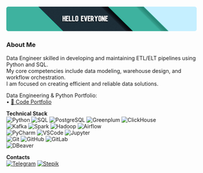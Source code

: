 ![Hello](https://github.com/Ersildan/ersildan/blob/main/head.jpg)

### About Me
Data Engineer skilled in developing and maintaining ETL/ELT pipelines using Python and SQL. <br>
My core competencies include data modeling, warehouse design, and workflow orchestration. <br>
I am focused on creating efficient and reliable data solutions.

Data Engineering & Python Portfolio: <br>
• [📁 Code Portfolio](https://github.com/ersildan/Code-Portfolio)

**Technical Stack**<br>
<img src="https://img.shields.io/badge/Python-3776AB?style=flat&logo=python&logoColor=white&logoWidth=20" alt="Python" height="22">
<img src="https://img.shields.io/badge/SQL-4479A1?style=flat&logo=postgresql&logoColor=white&logoWidth=20" alt="SQL" height="22">
<img src="https://img.shields.io/badge/PostgreSQL-336791?style=flat&logo=postgresql&logoColor=white&logoWidth=20" alt="PostgreSQL" height="22">
<img src="https://img.shields.io/badge/Greenplum-00A98F?style=flat&logo=greenplum&logoColor=white&logoWidth=20" alt="Greenplum" height="22">
<img src="https://img.shields.io/badge/ClickHouse-FFCC02?style=flat&logo=clickhouse&logoColor=black&logoWidth=20" alt="ClickHouse" height="22"><br>
<img src="https://img.shields.io/badge/Kafka-231F20?style=flat&logo=apachekafka&logoColor=white&logoWidth=20" alt="Kafka" height="22">
<img src="https://img.shields.io/badge/Spark-E25A1C?style=flat&logo=apachespark&logoColor=white&logoWidth=20" alt="Spark" height="22">
<img src="https://img.shields.io/badge/Hadoop-FFCC00?style=flat&logo=apachehadoop&logoColor=black&logoWidth=20" alt="Hadoop" height="22">
<img src="https://img.shields.io/badge/Airflow-017CEE?style=flat&logo=apacheairflow&logoColor=white&logoWidth=20" alt="Airflow" height="22"><br>
<img src="https://img.shields.io/badge/PyCharm-3776AB?style=flat&logo=pycharm&logoColor=white&logoWidth=20" alt="PyCharm" height="22">
<img src="https://img.shields.io/badge/VS_Code-007ACC?style=flat&logo=visualstudiocode&logoColor=white&logoWidth=20" alt="VSCode" height="22">
<img src="https://img.shields.io/badge/Jupyter-F37626?style=flat&logo=jupyter&logoColor=white&logoWidth=20" alt="Jupyter" height="22"><br>
<img src="https://img.shields.io/badge/Git-F05032?style=flat&logo=git&logoColor=white&logoWidth=20" alt="Git" height="22">
<img src="https://img.shields.io/badge/GitHub-181717?style=flat&logo=github&logoColor=white&logoWidth=20" alt="GitHub" height="22">
<img src="https://img.shields.io/badge/GitLab-FC6D26?style=flat&logo=gitlab&logoColor=white&logoWidth=20" alt="GitLab" height="22"><br>
<img src="https://img.shields.io/badge/DBeaver-8B7355?style=flat&logo=dbeaver&logoColor=white&logoWidth=20" alt="DBeaver" height="22">

**Contacts**<br>
[<img src="https://img.shields.io/badge/Telegram-26A5E4?style=flat&logo=telegram&logoColor=white" alt="Telegram" height="22">](https://t.me/ersildan)
[<img src="https://img.shields.io/badge/Andrey_Svistunov-000000?style=flat&logo=stepik&logoColor=white&label=stepik&labelColor=0066FF" alt="Stepik" height="22">](https://stepik.org/users/377286794/profile)
